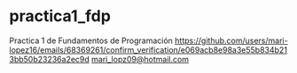 # practica1_fdp
Practica 1 de Fundamentos de Programación 
 https://github.com/users/mari-lopez16/emails/68369261/confirm_verification/e069acb8e98a3e55b834b213bb50b23236a2ec9d
 mari_lopz09@hotmail.com 

